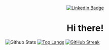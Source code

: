 <p align="center">
<a href="https://www.linkedin.com/in/anirudhaanekal"><img src="https://img.shields.io/badge/LinkedIn-blue?style=for-the-badge&logo=linkedin&logoColor=white" alt="LinkedIn Badge"></a>
</p>
<h1 align="center">Hi there!</h1>

![Github Stats](https://github-readme-stats-git-masterrstaa-rickstaa.vercel.app/api?username=Wambyat&show_icons=true&count_private=true&hide_border=true&theme=dracula&hide_rank=true&include_all_commits=true&hide=contribs,str)
[![Top Langs](https://github-readme-stats.vercel.app/api/top-langs/?username=Wambyat&hide=jupyter%20notebook&theme=dracula&hide_border=true&layout=compact)](https://github.com/anuraghazra/github-readme-stats)
[![GitHub Streak](https://streak-stats.demolab.com?user=Wambyat&theme=dracula&hide_border=true&date_format=j%20M%5B%20Y%5D)](https://git.io/streak-stats) 
